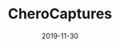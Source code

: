 ---
title: CheroCaptures
projectLink: https://cherocaptures.com
description: Design, develop, and maintain CheroCaptures site.
date: "2019-11-30"
thumbnail: "/app_icons/cherocaptures-icon.jpg"
stacks: 
  - gatsbyjs
---
